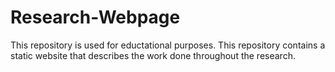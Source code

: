 # Research-Webpage

This repository is used for eductational purposes. This repository contains a static website that describes the work done throughout the research.
